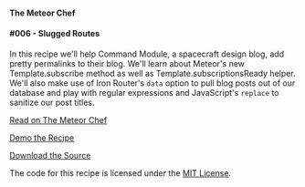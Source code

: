 #### The Meteor Chef
#### \#006 - Slugged Routes

In this recipe we'll help Command Module, a spacecraft design blog, add pretty permalinks to their blog. We'll learn about Meteor's new Template.subscribe method as well as Template.subscriptionsReady helper. We'll also make use of Iron Router's `data` option to pull blog posts out of our database and play with regular expressions and JavaScript's `replace` to sanitize our post titles.


[Read on The Meteor Chef](http://themeteorchef.com/recipes/slugged-routes)  

[Demo the Recipe](http://tmc-006-demo.meteor.com)  

[Download the Source](https://github.com/themeteorchef/slugged-routes/archive/master.zip)

The code for this recipe is licensed under the [MIT License](http://opensource.org/licenses/MIT).
